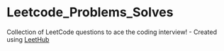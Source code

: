 

# Leetcode_Problems_Solves
Collection of LeetCode questions to ace the coding interview! - Created using [LeetHub](https://github.com/QasimWani/LeetHub)
